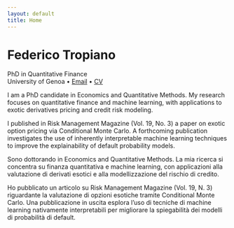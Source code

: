```yaml
---
layout: default
title: Home
---
```


# Federico Tropiano

PhD in Quantitative Finance  
University of Genoa • [Email](federico.tropiano@edu.unige.it) • [CV](cv.pdf)

I am a PhD candidate in Economics and Quantitative Methods. My research focuses on quantitative finance and machine learning, with applications to exotic derivatives pricing and credit risk modeling.

I published in Risk Management Magazine (Vol. 19, No. 3) a paper on exotic option pricing via Conditional Monte Carlo. A forthcoming publication investigates the use of inherently interpretable machine learning techniques to improve the explainability of default probability models.

Sono dottorando in Economics and Quantitative Methods. La mia ricerca si concentra su finanza quantitativa e machine learning, con applicazioni alla valutazione di derivati esotici e alla modellizzazione del rischio di credito.

Ho pubblicato un articolo su Risk Management Magazine (Vol. 19, N. 3) riguardante la valutazione di opzioni esotiche tramite Conditional Monte Carlo. Una pubblicazione in uscita esplora l’uso di tecniche di machine learning nativamente interpretabili per migliorare la spiegabilità dei modelli di probabilità di default.
<!-- Puoi espandere con link a pubblicazioni, progetti, GitHub -->

